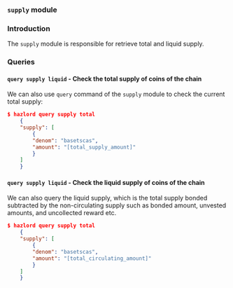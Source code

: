 ### `supply` module

### Introduction

The `supply` module is responsible for retrieve total and liquid supply. 



### Queries

#### `query supply liquid` - Check the total supply of coins of the chain

We can also use  `query` command of the `supply` module to check the current total supply:

```json
$ hazlord query supply total
    {
    "supply": [
        {
        "denom": "basetscas",
        "amount": "[total_supply_amount]"
        }
    ]
    }
```

#### `query supply liquid` - Check the liquid supply of coins of the chain

We can also query the liquid supply, which is the total supply bonded subtracted by the non-circulating supply such as bonded amount, unvested amounts, and uncollected reward etc.

```json
$ hazlord query supply total
    {
    "supply": [
        {
        "denom": "basetscas",
        "amount": "[total_circulating_amount]"
        }
    ]
    }
```
